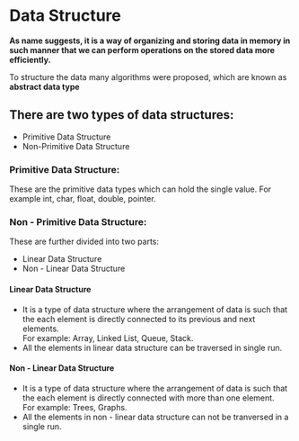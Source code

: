 # Data Structure

<p><strong>As name suggests, it is a way of organizing and storing data in memory in such manner that we can perform operations on the stored data more efficiently.</strong></p>

<p>To structure the data many algorithms were proposed, which are known as <strong>abstract data type</strong></p>

## There are two types of data structures:
<ul>
  <li>Primitive Data Structure</li>
  <li>Non-Primitive Data Structure</li>
</ul>

### Primitive Data Structure:
<p>These are the primitive data types which can hold the single value. For example int, char, float, double, pointer.</p>

### Non - Primitive Data Structure:
<p>These are further divided into two parts:</p>
<ul>
    <li>Linear Data Structure</li>
    <li>Non - Linear Data Structure</li>
</ul>

#### Linear Data Structure
<p>
  <ul>
    <li> 
      It is a type of data structure where the arrangement of data is such that the each element is directly connected to its previous and next elements.
      <br>
      For example: Array, Linked List, Queue, Stack.
    </li>
    <li>
      All the elements in linear data structure can be traversed in single run.
    </li>
  </ul>
</p>

#### Non - Linear Data Structure
<p>
  <ul>
    <li>
      It is a type of data structure where the arrangement of data is such that the each element is directly connected with more than one element.
      <br>
      For example: Trees, Graphs.
    </li>
    <li>
      All the elements in non - linear data structure can not be tranversed in a single run.
    </li>
  </ul>
</p>
